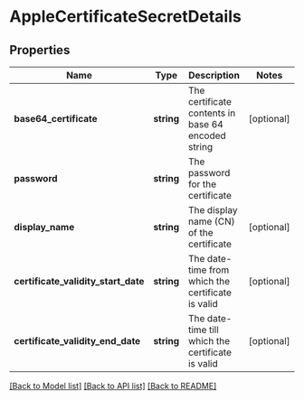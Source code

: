 # AppleCertificateSecretDetails

## Properties
Name | Type | Description | Notes
------------ | ------------- | ------------- | -------------
**base64_certificate** | **string** | The certificate contents in base 64 encoded string | [optional] 
**password** | **string** | The password for the certificate | 
**display_name** | **string** | The display name (CN) of the certificate | [optional] 
**certificate_validity_start_date** | **string** | The date-time from which the certificate is valid | [optional] 
**certificate_validity_end_date** | **string** | The date-time till which the certificate is valid | [optional] 

[[Back to Model list]](../README.md#documentation-for-models) [[Back to API list]](../README.md#documentation-for-api-endpoints) [[Back to README]](../README.md)

